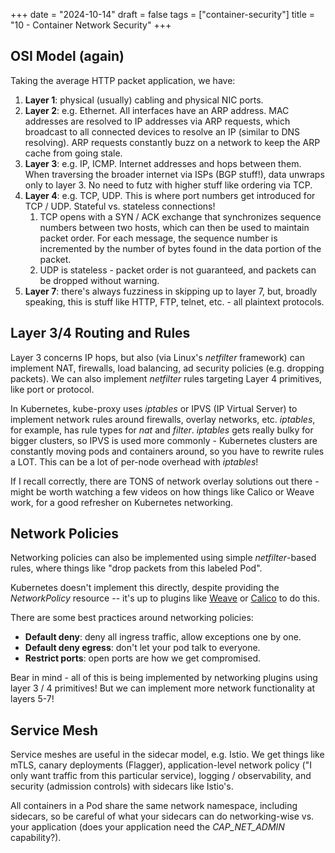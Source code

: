 +++
date = "2024-10-14"
draft = false
tags = ["container-security"]
title = "10 - Container Network Security"
+++

## OSI Model (again)

Taking the average HTTP packet application, we have:

1. **Layer 1**: physical (usually) cabling and physical NIC ports.
2. **Layer 2**: e.g. Ethernet. All interfaces have an ARP address. MAC addresses are resolved to IP addresses via ARP requests, which broadcast to all connected devices to resolve an IP (similar to DNS resolving). ARP requests constantly buzz on a network to keep the ARP cache from going stale.
3. **Layer 3**: e.g. IP, ICMP. Internet addresses and hops between them. When traversing the broader internet via ISPs (BGP stuff!), data unwraps only to layer 3. No need to futz with higher stuff like ordering via TCP.
4. **Layer 4**: e.g. TCP, UDP. This is where port numbers get introduced for TCP / UDP. Stateful vs. stateless connections!
   1. TCP opens with a SYN / ACK exchange that synchronizes sequence numbers between two hosts, which can then be used to maintain packet order. For each message, the sequence number is incremented by the number of bytes found in the data portion of the packet. 
   2. UDP is stateless - packet order is not guaranteed, and packets can be dropped without warning.
5. **Layer 7**: there's always fuzziness in skipping up to layer 7, but, broadly speaking, this is stuff like HTTP, FTP, telnet, etc. - all plaintext protocols.

## Layer 3/4 Routing and Rules

Layer 3 concerns IP hops, but also (via Linux's *netfilter* framework) can implement NAT, firewalls, load balancing, ad security policies (e.g. dropping packets). We can also implement *netfilter* rules targeting Layer 4 primitives, like port or protocol.

In Kubernetes, kube-proxy uses *iptables* or IPVS (IP Virtual Server) to implement network rules around firewalls, overlay networks, etc. *iptables*, for example, has rule types for *nat* and *filter*. *iptables* gets really bulky for bigger clusters, so IPVS is used more commonly - Kubernetes clusters are constantly moving pods and containers around, so you have to rewrite rules a LOT. This can be a lot of per-node overhead with *iptables*!

If I recall correctly, there are TONS of network overlay solutions out there - might be worth watching a few videos on how things like Calico or Weave work, for a good refresher on Kubernetes networking.

## Network Policies

Networking policies can also be implemented using simple *netfilter*-based rules, where things like "drop packets from this labeled Pod".

Kubernetes doesn't implement this directly, despite providing the *NetworkPolicy* resource -- it's up to plugins like [Weave](https://github.com/weaveworks/weave) or [Calico](https://www.tigera.io/project-calico/) to do this.

There are some best practices around networking policies:

- **Default deny**: deny all ingress traffic, allow exceptions one by one.
- **Default deny egress**: don't let your pod talk to everyone.
- **Restrict ports**: open ports are how we get compromised.

Bear in mind - all of this is being implemented by networking plugins using layer 3 / 4 primitives! But we can implement more network functionality at layers 5-7!

## Service Mesh

Service meshes are useful in the sidecar model, e.g. Istio. We get things like mTLS, canary deployments (Flagger), application-level network policy ("I only want traffic from this particular service), logging / observability, and security (admission controls) with sidecars like Istio's.

All containers in a Pod share the same network namespace, including sidecars, so be careful of what your sidecars can do networking-wise vs. your application (does your application need the *CAP_NET_ADMIN* capability?).